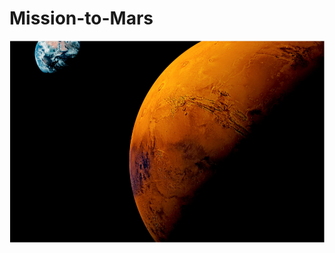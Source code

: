 # Mission-to-Mars

![git-hub](https://github.com/MonaElahi/Mission-to-Mars/blob/b3ef8f5e039560679df97ce4123fe5bb23f91ad2/cover_img.PNG)
